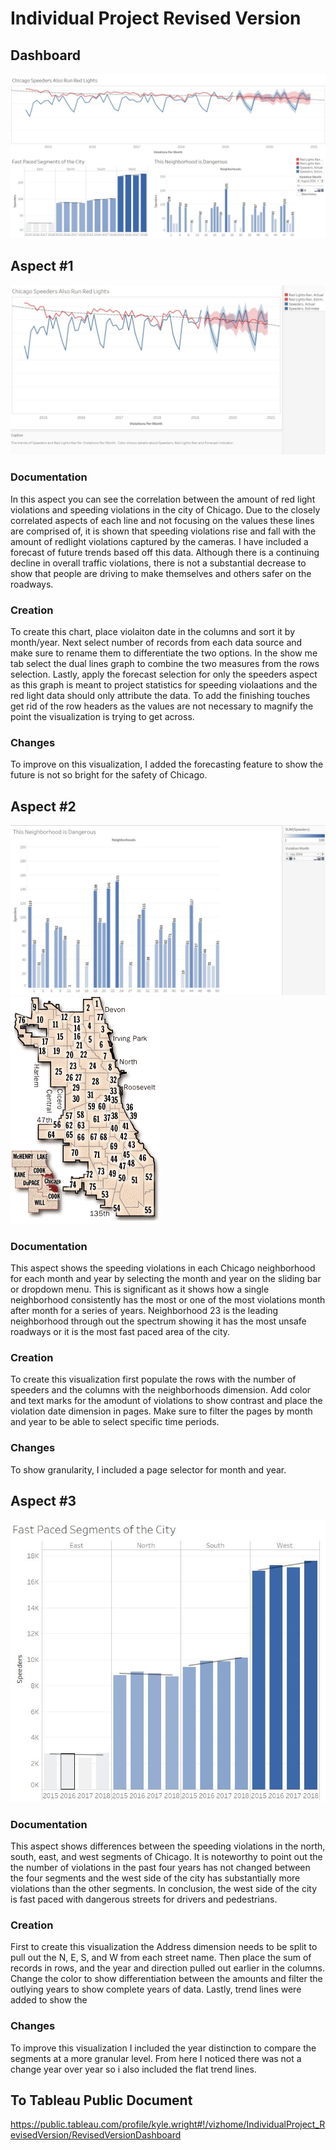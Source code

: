# Individual Project Revised Version

## Dashboard
![alt text](https://github.com/kwright76/Visualizations/blob/master/Revised%20Vers_Dash.JPG)

## Aspect #1
![alt text](https://github.com/kwright76/Visualizations/blob/master/Revised%20Vers_1.JPG)

### Documentation
In this aspect you can see the correlation between the amount of red light violations and speeding violations in the city of Chicago. Due to the closely correlated aspects of each line and not focusing on the values these lines are comprised of, it is shown that speeding violations rise and fall with the amount of redlight violations captured by the cameras. I have included a forecast of future trends based off this data. Although there is a continuing decline in overall traffic violations, there is not a substantial decrease to show that people are driving to make themselves and others safer on the roadways. 

### Creation
To create this chart, place violaiton date in the columns and sort it by month/year. Next select number of records from each data source and make sure to rename them to differentiate the two options. In the show me tab select the dual lines graph to combine the two measures from the rows selection. Lastly, apply the forecast selection for only the speeders aspect as this graph is meant to project statistics for speeding violaations and the red light data should only attribute the data. To add the finishing touches get rid of the row headers as the values are not necessary to magnify the point the visualization is trying to get across. 

### Changes
To improve on this visualization, I added the forecasting feature to show the future is not so bright for the safety of Chicago.

## Aspect #2
![alt text](https://github.com/kwright76/Visualizations/blob/master/Revised%20Vers_3.JPG)
![alt text](https://github.com/kwright76/Visualizations/blob/master/chicago-neighborhoods.jpg)

### Documentation
This aspect shows the speeding violations in each Chicago neighborhood for each month and year by selecting the month and year on the sliding bar or dropdown menu. This is significant as it shows how a single neighborhood consistently has the most or one of the most violations month after month for a series of years. Neighborhood 23 is the leading neighborhood through out the spectrum showing it has the most unsafe roadways or it is the most fast paced area of the city. 

### Creation
To create this visualization first populate the rows with the number of speeders and the columns with the neighborhoods dimension. Add color and text marks for the amodunt of violations to show contrast and place the violation date dimension in pages. Make sure to filter the pages by month and year to be able to select specific time periods.

### Changes
To show granularity, I included a page selector for month and year.

## Aspect #3
![alt text](https://github.com/kwright76/Visualizations/blob/master/Revised%20Vers_2.JPG)

### Documentation
This aspect shows differences between the speeding violations in the north, south, east, and west segments of Chicago. It is noteworthy to point out the the number of violations in the past four years has not changed between the four segments and the west side of the city has substantially more violations than the other segments. In conclusion, the west side of the city is fast paced with dangerous streets for drivers and pedestrians. 

### Creation
First to create this visualization the Address dimension needs to be split to pull out the N, E, S, and W from each street name. Then place the sum of records in rows, and the year and direction pulled out earlier in the columns. Change the color to show differentiation between the amounts and filter the outlying years to show complete years of data. Lastly, trend lines were added to show the 

### Changes
To improve this visualization I included the year distinction to compare the segments at a more granular level. From here I noticed there was not a change year over year so i also included the flat trend lines. 




## To Tableau Public Document
https://public.tableau.com/profile/kyle.wright#!/vizhome/IndividualProject_RevisedVersion/RevisedVersionDashboard
